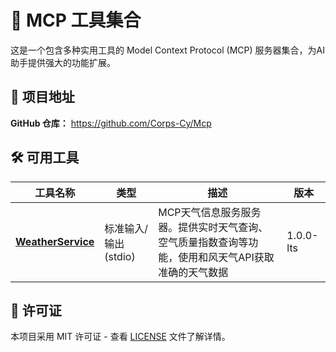 # 🌟 MCP 工具集合

这是一个包含多种实用工具的 Model Context Protocol (MCP) 服务器集合，为AI助手提供强大的功能扩展。

## 📍 项目地址

**GitHub 仓库：** https://github.com/Corps-Cy/Mcp

## 🛠️ 可用工具

| 工具名称 | 类型 | 描述 | 版本 |
|---------|------|------|------|
| **[WeatherService](./WeatherService/)** | 标准输入/输出(stdio) | MCP天气信息服务服务器。提供实时天气查询、空气质量指数查询等功能，使用和风天气API获取准确的天气数据 | 1.0.0-lts |

## 📄 许可证

本项目采用 MIT 许可证 - 查看 [LICENSE](LICENSE) 文件了解详情。
